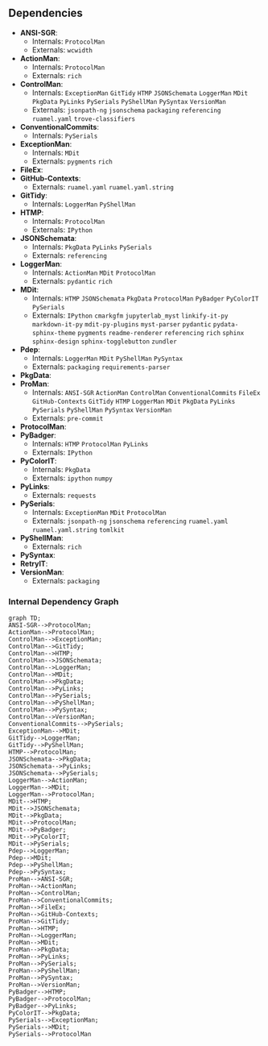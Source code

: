 ## Dependencies

- **ANSI-SGR**:
  - Internals: `ProtocolMan`
  - Externals: `wcwidth`
- **ActionMan**:
  - Internals: `ProtocolMan`
  - Externals: `rich`
- **ControlMan**:
  - Internals: `ExceptionMan`  `GitTidy`  `HTMP`  `JSONSchemata`  `LoggerMan`  `MDit`  `PkgData`  `PyLinks`  `PySerials`  `PyShellMan`  `PySyntax`  `VersionMan`
  - Externals: `jsonpath-ng`  `jsonschema`  `packaging`  `referencing`  `ruamel.yaml`  `trove-classifiers`
- **ConventionalCommits**:
  - Internals: `PySerials`
- **ExceptionMan**:
  - Internals: `MDit`
  - Externals: `pygments`  `rich`
- **FileEx**:
- **GitHub-Contexts**:
  - Externals: `ruamel.yaml`  `ruamel.yaml.string`
- **GitTidy**:
  - Internals: `LoggerMan`  `PyShellMan`
- **HTMP**:
  - Internals: `ProtocolMan`
  - Externals: `IPython`
- **JSONSchemata**:
  - Internals: `PkgData`  `PyLinks`  `PySerials`
  - Externals: `referencing`
- **LoggerMan**:
  - Internals: `ActionMan`  `MDit`  `ProtocolMan`
  - Externals: `pydantic`  `rich`
- **MDit**:
  - Internals: `HTMP`  `JSONSchemata`  `PkgData`  `ProtocolMan`  `PyBadger`  `PyColorIT`  `PySerials`
  - Externals: `IPython`  `cmarkgfm`  `jupyterlab_myst`  `linkify-it-py`  `markdown-it-py`  `mdit-py-plugins`  `myst-parser`  `pydantic`  `pydata-sphinx-theme`  `pygments`  `readme-renderer`  `referencing`  `rich`  `sphinx`  `sphinx-design`  `sphinx-togglebutton`  `zundler`
- **Pdep**:
  - Internals: `LoggerMan`  `MDit`  `PyShellMan`  `PySyntax`
  - Externals: `packaging`  `requirements-parser`
- **PkgData**:
- **ProMan**:
  - Internals: `ANSI-SGR`  `ActionMan`  `ControlMan`  `ConventionalCommits`  `FileEx`  `GitHub-Contexts`  `GitTidy`  `HTMP`  `LoggerMan`  `MDit`  `PkgData`  `PyLinks`  `PySerials`  `PyShellMan`  `PySyntax`  `VersionMan`
  - Externals: `pre-commit`
- **ProtocolMan**:
- **PyBadger**:
  - Internals: `HTMP`  `ProtocolMan`  `PyLinks`
  - Externals: `IPython`
- **PyColorIT**:
  - Internals: `PkgData`
  - Externals: `ipython`  `numpy`
- **PyLinks**:
  - Externals: `requests`
- **PySerials**:
  - Internals: `ExceptionMan`  `MDit`  `ProtocolMan`
  - Externals: `jsonpath-ng`  `jsonschema`  `referencing`  `ruamel.yaml`  `ruamel.yaml.string`  `tomlkit`
- **PyShellMan**:
  - Externals: `rich`
- **PySyntax**:
- **RetryIT**:
- **VersionMan**:
  - Externals: `packaging`

### Internal Dependency Graph
```mermaid
graph TD;
ANSI-SGR-->ProtocolMan;
ActionMan-->ProtocolMan;
ControlMan-->ExceptionMan;
ControlMan-->GitTidy;
ControlMan-->HTMP;
ControlMan-->JSONSchemata;
ControlMan-->LoggerMan;
ControlMan-->MDit;
ControlMan-->PkgData;
ControlMan-->PyLinks;
ControlMan-->PySerials;
ControlMan-->PyShellMan;
ControlMan-->PySyntax;
ControlMan-->VersionMan;
ConventionalCommits-->PySerials;
ExceptionMan-->MDit;
GitTidy-->LoggerMan;
GitTidy-->PyShellMan;
HTMP-->ProtocolMan;
JSONSchemata-->PkgData;
JSONSchemata-->PyLinks;
JSONSchemata-->PySerials;
LoggerMan-->ActionMan;
LoggerMan-->MDit;
LoggerMan-->ProtocolMan;
MDit-->HTMP;
MDit-->JSONSchemata;
MDit-->PkgData;
MDit-->ProtocolMan;
MDit-->PyBadger;
MDit-->PyColorIT;
MDit-->PySerials;
Pdep-->LoggerMan;
Pdep-->MDit;
Pdep-->PyShellMan;
Pdep-->PySyntax;
ProMan-->ANSI-SGR;
ProMan-->ActionMan;
ProMan-->ControlMan;
ProMan-->ConventionalCommits;
ProMan-->FileEx;
ProMan-->GitHub-Contexts;
ProMan-->GitTidy;
ProMan-->HTMP;
ProMan-->LoggerMan;
ProMan-->MDit;
ProMan-->PkgData;
ProMan-->PyLinks;
ProMan-->PySerials;
ProMan-->PyShellMan;
ProMan-->PySyntax;
ProMan-->VersionMan;
PyBadger-->HTMP;
PyBadger-->ProtocolMan;
PyBadger-->PyLinks;
PyColorIT-->PkgData;
PySerials-->ExceptionMan;
PySerials-->MDit;
PySerials-->ProtocolMan
```

